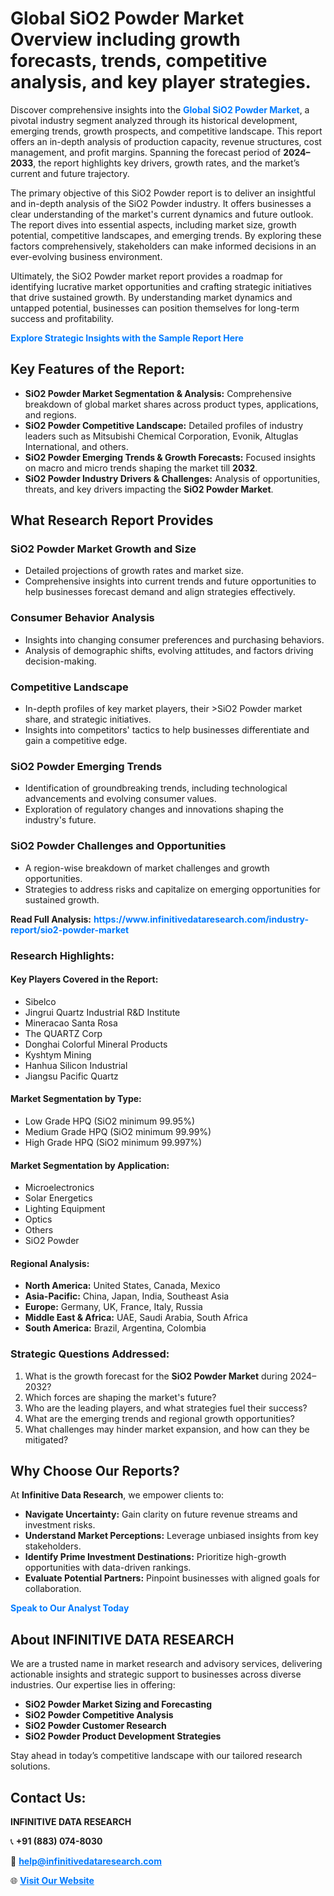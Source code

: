 <h1>Global SiO2 Powder Market Overview including growth forecasts, trends, competitive analysis, and key player strategies.</h1>
<p>
Discover comprehensive insights into the 
<a href="https://www.infinitivedataresearch.com/industry-report/sio2-powder-market" rel="dofollow" style="color: #007BFF; text-decoration: none;"><strong>Global SiO2 Powder Market</strong></a>, a pivotal industry segment analyzed through its historical development, emerging trends, growth prospects, and competitive landscape. This report offers an in-depth analysis of production capacity, revenue structures, cost management, and profit margins. Spanning the forecast period of <strong>2024–2033</strong>, the report highlights key drivers, growth rates, and the market’s current and future trajectory.
</p>
<p>
The primary objective of this SiO2 Powder report is to deliver an insightful and in-depth analysis of the SiO2 Powder industry. It offers businesses a clear understanding of the market's current dynamics and future outlook. The report dives into essential aspects, including market size, growth potential, competitive landscapes, and emerging trends. By exploring these factors comprehensively, stakeholders can make informed decisions in an ever-evolving business environment.
</p>
<p>
Ultimately, the SiO2 Powder market report provides a roadmap for identifying lucrative market opportunities and crafting strategic initiatives that drive sustained growth. By understanding market dynamics and untapped potential, businesses can position themselves for long-term success and profitability.
</p>
<p>
<a href="https://www.infinitivedataresearch.com/request-sample/reportId=103282" style="color: #007BFF; text-decoration: none;"><strong>Explore Strategic Insights with the Sample Report Here</strong></a>
</p>

<h2>Key Features of the Report:</h2>
<ul>
<li><strong>SiO2 Powder Market Segmentation & Analysis:</strong> Comprehensive breakdown of global market shares across product types, applications, and regions.</li>
<li><strong>SiO2 Powder Competitive Landscape:</strong> Detailed profiles of industry leaders such as Mitsubishi Chemical Corporation, Evonik, Altuglas International, and others.</li>
<li><strong>SiO2 Powder Emerging Trends & Growth Forecasts:</strong> Focused insights on macro and micro trends shaping the market till <strong>2032</strong>.</li>
<li><strong>SiO2 Powder Industry Drivers & Challenges:</strong> Analysis of opportunities, threats, and key drivers impacting the <strong>SiO2 Powder Market</strong>.</li>
</ul>

<h2>What Research Report Provides</h2>
<h3>SiO2 Powder Market Growth and Size</h3>
<ul>
<li>Detailed projections of growth rates and market size.</li>
<li>Comprehensive insights into current trends and future opportunities to help businesses forecast demand and align strategies effectively.</li>
</ul>

<h3>Consumer Behavior Analysis</h3>
<ul>
<li>Insights into changing consumer preferences and purchasing behaviors.</li>
<li>Analysis of demographic shifts, evolving attitudes, and factors driving decision-making.</li>
</ul>

<h3>Competitive Landscape</h3>
<ul>
<li>In-depth profiles of key market players, their >SiO2 Powder market share, and strategic initiatives.</li>
<li>Insights into competitors' tactics to help businesses differentiate and gain a competitive edge.</li>
</ul>

<h3>SiO2 Powder Emerging Trends</h3>
<ul>
<li>Identification of groundbreaking trends, including technological advancements and evolving consumer values.</li>
<li>Exploration of regulatory changes and innovations shaping the industry's future.</li>
</ul>

<h3>SiO2 Powder Challenges and Opportunities</h3>
<ul>
<li>A region-wise breakdown of market challenges and growth opportunities.</li>
<li>Strategies to address risks and capitalize on emerging opportunities for sustained growth.</li>
</ul>
<p><strong>Read Full Analysis:</strong> <a href="https://www.infinitivedataresearch.com/industry-report/sio2-powder-market" rel="dofollow" style="color: #007BFF; text-decoration: none;"><strong>https://www.infinitivedataresearch.com/industry-report/sio2-powder-market</strong></a></p>
<h3>Research Highlights:</h3>
<h4>Key Players Covered in the Report:</h4>
<ul><li>Sibelco</li><li>Jingrui Quartz Industrial R&amp;D Institute</li><li>Mineracao Santa Rosa</li><li>The QUARTZ Corp</li><li>Donghai Colorful Mineral Products</li><li>Kyshtym Mining</li><li>Hanhua Silicon Industrial</li><li>Jiangsu Pacific Quartz</li></ul>
<h4>Market Segmentation by Type:</h4>
<ul><li>Low Grade HPQ (SiO2 minimum 99.95%)</li><li>Medium Grade HPQ (SiO2 minimum 99.99%)</li><li>High Grade HPQ (SiO2 minimum 99.997%)</li></ul>
<h4>Market Segmentation by Application:</h4>
<ul><li>Microelectronics</li><li>Solar Energetics</li><li>Lighting Equipment</li><li>Optics</li><li>Others</li><li>SiO2 Powder</li></ul>

<h4>Regional Analysis:</h4>
<ul>
<li><strong>North America:</strong> United States, Canada, Mexico</li>
<li><strong>Asia-Pacific:</strong> China, Japan, India, Southeast Asia</li>
<li><strong>Europe:</strong> Germany, UK, France, Italy, Russia</li>
<li><strong>Middle East & Africa:</strong> UAE, Saudi Arabia, South Africa</li>
<li><strong>South America:</strong> Brazil, Argentina, Colombia</li>
</ul>

<h3>Strategic Questions Addressed:</h3>
<ol>
<li>What is the growth forecast for the <strong>SiO2 Powder Market</strong> during 2024–2032?</li>
<li>Which forces are shaping the market's future?</li>
<li>Who are the leading players, and what strategies fuel their success?</li>
<li>What are the emerging trends and regional growth opportunities?</li>
<li>What challenges may hinder market expansion, and how can they be mitigated?</li>
</ol>

<h2>Why Choose Our Reports?</h2>
<p>At <strong>Infinitive Data Research</strong>, we empower clients to:</p>
<ul>
<li><strong>Navigate Uncertainty:</strong> Gain clarity on future revenue streams and investment risks.</li>
<li><strong>Understand Market Perceptions:</strong> Leverage unbiased insights from key stakeholders.</li>
<li><strong>Identify Prime Investment Destinations:</strong> Prioritize high-growth opportunities with data-driven rankings.</li>
<li><strong>Evaluate Potential Partners:</strong> Pinpoint businesses with aligned goals for collaboration.</li>
</ul>
<p><a href="https://www.infinitivedataresearch.com/industry-report/sio2-powder-market" rel="dofollow" style="color: #007BFF; text-decoration: none;"><strong>Speak to Our Analyst Today</strong></a></p>

<h2>About INFINITIVE DATA RESEARCH</h2>
<p>We are a trusted name in market research and advisory services, delivering actionable insights and strategic support to businesses across diverse industries. Our expertise lies in offering:</p>
<ul>
<li><strong>SiO2 Powder Market Sizing and Forecasting</strong></li>
<li><strong>SiO2 Powder Competitive Analysis</strong></li>
<li><strong>SiO2 Powder Customer Research</strong></li>
<li><strong>SiO2 Powder Product Development Strategies</strong></li>
</ul>
<p>Stay ahead in today’s competitive landscape with our tailored research solutions.</p>

<h2>Contact Us:</h2>
<p><strong>INFINITIVE DATA RESEARCH</strong></p>
<p>📞 <strong>+91 (883) 074-8030</strong></p>
<p>📧 <strong><a href="mailto:help@infinitivedataresearch.com" style="color: #007BFF;">help@infinitivedataresearch.com</a></strong></p>
<p>🌐 <strong><a href="https://www.infinitivedataresearch.com" rel="dofollow" style="color: #007BFF;">Visit Our Website</a></strong></p>